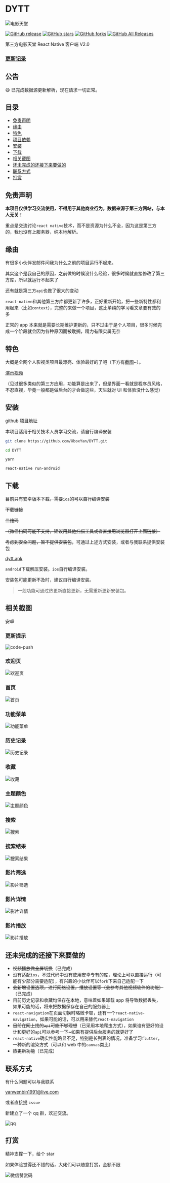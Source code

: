 # DYTT

![电影天堂](./screenshot/logo.jpg)

<a href="https://github.com/XboxYan/DYTT/releases"><img alt="GitHub release" src="https://img.shields.io/github/release/XboxYan/DYTT.svg?color=blu"></a>
<a href="https://github.com/XboxYan/DYTT/stargazers"><img alt="GitHub stars" src="https://img.shields.io/github/stars/XboxYan/DYTT.svg"></a>
<a href="https://github.com/XboxYan/DYTT/network/members"><img alt="GitHub forks" src="https://img.shields.io/github/forks/XboxYan/DYTT.svg"></a>
<a href="https://github.com/XboxYan/DYTT/releases"><img alt="GitHub All Releases" src="https://img.shields.io/github/downloads/XboxYan/DYTT/total.svg?color=yellow"></a>

第三方电影天堂 React Native 客户端 V2.0

### [更新记录](./update.md)

## 公告

😄 已完成数据源更新解析，现在请求一切正常。

## 目录

-   [免责声明](#免责声明)
-   [缘由](#缘由)
-   [特色](#特色)
-   [项目依赖](#项目依赖)
-   [安装](#安装)
-   [下载](#下载)
-   [相关截图](#相关截图)
-   [还未完成的还接下来要做的](#还未完成的还接下来要做的)
-   [联系方式](#联系方式)
-   [打赏](#打赏)

## 免责声明

**本项目仅供学习交流使用，不得用于其他商业行为，数据来源于第三方网站，与本人无关！**

重点是交流讨论`react native`技术，而不是资源为什么不全，因为这是第三方的，我也没有上服务器，纯本地解析。

## 缘由

有很多小伙伴发邮件问我为什么之前的项目运行不起来。

其实这个是我自己的原因，之前做的时候没什么经验，很多时候就直接修改了第三方库，所以就运行不起来了

还有就是第三方`api`也做了很大的变动

`react-native`和其他第三方库都更新了许多，正好重新开始，把一些新特性都利用起来（比如`context`），完整的来做一个项目，这比单纯的学习看文章要有效的多

正常的 app 本来就是需要长期维护更新的，只不过由于是个人项目，很多时候完成一个阶段就会因为各种原因而被耽搁，精力有限实属无奈

## 特色

大概是全网个人影视类项目最漂亮、体验最好的了吧（下方有[截图](#相关截图)~）。

[演示视频](https://web.codelabo.cn/demo/dytt.mp4)

（见过很多类似的第三方应用，功能算是出来了，但是界面一看就是程序员风格，不忍直视，毕竟一般都是做后台的才会做这些，天生就对 UI 和体验没什么感觉）

## 安装

github [项目地址](https://github.com/XboxYan/DYTT)

本项目适用于相关技术人员学习交流，请自行编译安装

```sh
git clone https://github.com/XboxYan/DYTT.git

cd DYTT

yarn

react-native run-android
```

## 下载

~~目前只有安卓版本下载，需要`ios`的可以自行编译安装~~

~~下载链接~~

~~二维码~~

~~（微信扫码可能不支持，建议用其他扫描工具或者直接用浏览器打开上面链接）~~

~~考虑到安全问题，暂不提供安装包~~，可通过上述方式安装，或者与我联系提供安装包

[dytt.apk](https://github.com/XboxYan/DYTT/releases/download/v2.2/app-armeabi-v7a-release.apk)

`android`下载解压安装。`ios`自行编译安装。

安装包可能更新不及时，建议自行编译安装。

> 一般功能可通过热更新直接更新，无需重新更新安装包。

## 相关截图

安卓

### 更新提示

![code-push](./screenshot/code-push.png)

### 欢迎页

![欢迎页](./screenshot/0.png)

### 首页

![首页](./screenshot/1.png)

### 功能菜单

![功能菜单](./screenshot/2.png)

### 历史记录

![历史记录](./screenshot/3.png)

### 收藏

![收藏](./screenshot/4.png)

### 主题颜色

![主题颜色](./screenshot/theme-new-1.jpg)

### 搜索

![搜索](./screenshot/6.png)

### 搜索结果

![搜索结果](./screenshot/11.png)

### 影片筛选

![影片筛选](./screenshot/8.png)

### 影片详情

![影片详情](./screenshot/9.png)

### 影片播放

![影片播放](./screenshot/10.png)

## 还未完成的还接下来要做的

-   ~~视频播放做全屏切换~~（已完成）
-   没有适配`ios`，不过代码中没有使用安卓专有的库，理论上可以直接运行（可能有少部分需要适配），有兴趣的小伙伴可以`fork`下来自己适配一下
-   ~~会新增设置选项，进行网络设置，播放设置等（会参考其他视频软件的功能）~~（已完成）
-   目前历史记录和收藏均保存在本地，意味着如果卸载 app 将导致数据丢失，如果可能的话，将来把数据保存在自己的服务器上
-   `react-navigation`在页面切换时略微卡顿，还有一个`react-native-navigation`，如果可能的话，可以用来替代`react-navigation`
-   ~~目前在网上找的`api`可能不够理想~~（已采用本地爬虫方式），如果谁有更好的设计和更好的`api`可以参考一下~如果有提供后台服务的就更好了
-   `react-native`确实性能略显不足，特别是长列表的情况，准备学习`flutter`，一种新的渲染方式（可以和 web 中的`canvas`类比）
-   ~~热更新功能~~（已完成）

## 联系方式

有什么问题可以与我联系

yanwenbin1991@live.com

或者直接提 `issue`

新建立了一个 qq 群，欢迎交流。

![qq](./screenshot/qq.png)

## 打赏

精神支撑一下，给个 star

如果体验觉得还不错的话，大佬们可以随意打赏，金额不限

![微信赞赏码](./screenshot/wx.png)
